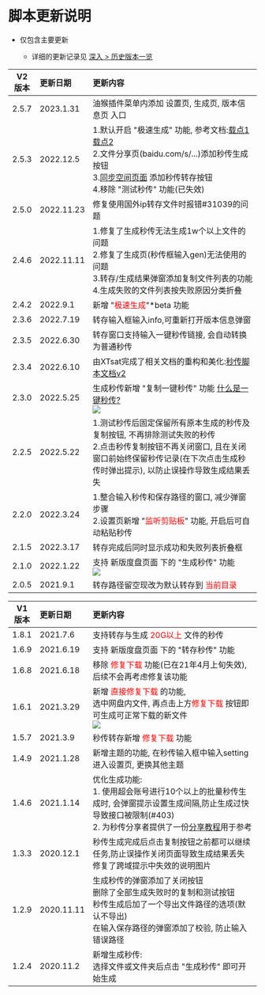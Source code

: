# 脚本更新说明

- 仅包含主要更新

  - 详细的更新记录见 [深入 > 历史版本一览](../development/历史版本.md)

V2<br/>版本|更新日期|更新内容
-|:-|:-
2.5.7 |2023.1.31|油猴插件菜单内添加 设置页, 生成页, 版本信息页 入口
2.5.3 |2022.12.5|1.默认开启 "极速生成" 功能, 参考文档:<a href="https://mengzonefire.code.misakanet.cn/rapid-upload-userscript-doc/document/秒传链接生成/极速生成" class="mzf_link" rel="noopener noreferrer" target="_blank">载点1</a> <a href="https://xtsat.github.io/rapid-upload-userscript-doc/document/秒传链接生成/极速生成" class="mzf_link" rel="noopener noreferrer" target="_blank">载点2</a> <br/>2.文件分享页(baidu.com/s/...)添加秒传生成按钮 <br/>3.<a href="https://pan.baidu.com/disk/synchronization#" class="mzf_link" rel="noopener noreferrer" target="_blank">同步空间页面</a> 添加秒传转存按钮 <br/>4.移除 "测试秒传" 功能(已失效)
2.5.0 |2022.11.23|修复使用国外ip转存文件时报错#31039的问题
2.4.6 |2022.11.11|1.修复了生成秒传无法生成1w个以上文件的问题<br/>2.修复了生成页(秒传框输入gen)无法使用的问题<br/>3.转存/生成结果弹窗添加复制文件列表的功能<br/>4.生成失败的文件列表按失败原因分类折叠
2.4.2 |2022.9.1|新增 "<span style="color: red;">极速生成</span>"*beta 功能
2.3.6 |2022.7.19|转存输入框输入info,可重新打开版本信息弹窗
2.3.5 |2022.6.30|转存窗口支持输入一键秒传链接, 会自动转换为普通秒传
2.3.4 |2022.6.10|由XTsat完成了相关文档的重构和美化:<a href="https://mengzonefire.code.misakanet.cn/rapid-upload-userscript-doc-v2">秒传脚本文档v2</a>
2.3.0 |2022.5.25|生成秒传新增 "复制一键秒传" 功能 <a href="https://mengzonefire.code.misakanet.cn/rapid-upload-userscript-doc/about-bdlink" class="mzf_link" rel="noopener noreferrer" target="_blank">什么是一键秒传?</a><br/><img src="https://pic.rmb.bdstatic.com/bjh/6f2f81431a9b375cd7afc3b6a3c4bf34.png" />
2.2.5 |2022.5.22|1.测试秒传后固定保留所有原本生成的秒传及复制按钮, 不再排除测试失败的秒传<br/>2.点击秒传复制按钮不再关闭窗口, 且在关闭窗口前始终保留秒传记录(在下次点击生成秒传时弹出提示), 以防止误操作导致生成结果丢失
2.2.0 |2022.3.24|1.整合输入秒传和保存路径的窗口, 减少弹窗步骤<br/>2.设置页新增 "<span style="color: red">监听剪贴板</span>" 功能, 开启后可自动粘贴秒传
2.1.5 |2022.3.17|转存完成后同时显示成功和失败列表折叠框
2.1.0 |2022.1.22|支持 新版度盘页面 下的 "生成秒传" 功能<br/><img src="https://pic.rmb.bdstatic.com/bjh/8c05bf7c7ba44cb6f7e0a68c3e17ab54.png">
2.0.5 |2021.9.1|转存路径留空现改为默认转存到 <span style="color: red">当前目录</span>

V1<br/>版本|更新日期|更新内容
-|:-|:-
1.8.1 |2021.7.6|支持转存与生成 <span style="color: red">20G以上</span> 文件的秒传
1.6.9 |2021.6.19|支持 新版度盘页面 下的 "转存秒传" 功能
1.6.8 |2021.6.18|移除 <span style="color: red">修复下载</span> 功能(已在21年4月上旬失效), 后续不会再考虑修复该功能
1.6.1 |2021.3.29|新增 <span style="color: red">直接修复下载</span> 的功能,<br/>选中网盘内文件, 再点击上方<span style="color: red">修复下载</span> 按钮即可生成可正常下载的新文件<br/><img src="https://pic.rmb.bdstatic.com/bjh/5e05f7c1f772451b8efce938280bcaee.png" />
1.5.7 |2021.3.9|秒传转存新增 <span style="color: red">修复下载</span> 功能
1.4.9 |2021.1.28|新增主题的功能, 在秒传输入框中输入setting进入设置页, 更换其他主题
1.4.6 |2021.1.14|优化生成功能:<br/>1. 使用超会账号进行10个以上的批量秒传生成时, 会弹窗提示设置生成间隔,防止生成过快导致接口被限制(#403)<br/>2. 为秒传分享者提供了一份<a href="https://mengzonefire.code.misakanet.cn/rapid-upload-userscript-doc/generate-bdcode/" rel="noopener noreferrer" target="_blank">分享教程</a>用于参考
1.3.3 |2020.12.1|秒传生成完成后点击复制按钮之前都可以继续任务,防止误操作关闭页面导致生成结果丢失<br/>修复了跨域提示中失效的说明图片
1.2.9 |2020.11.11|生成秒传的弹窗添加了关闭按钮<br/>删除了全部生成失败时的复制和测试按钮<br/>秒传生成后加了一个导出文件路径的选项(默认不导出)<br/>在输入保存路径的弹窗添加了校验, 防止输入错误路径
1.2.4 |2020.11.2|新增生成秒传:<br/>选择文件或文件夹后点击 "生成秒传" 即可开始生成
